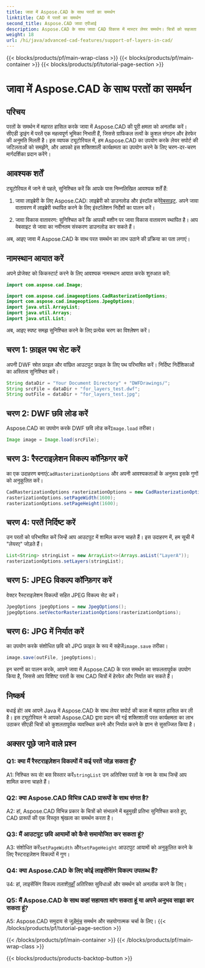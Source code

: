 ```yaml
---
title: जावा में Aspose.CAD के साथ परतों का समर्थन
linktitle: CAD में परतों का समर्थन
second_title: Aspose.CAD जावा एपीआई
description: Aspose.CAD के साथ जावा CAD विकास में मास्टर लेयर समर्थन। चित्रों को सहजता से व्यवस्थित और निर्यात करें।
weight: 18
url: /hi/java/advanced-cad-features/support-of-layers-in-cad/
---
```


{{< blocks/products/pf/main-wrap-class >}}
{{< blocks/products/pf/main-container >}}
{{< blocks/products/pf/tutorial-page-section >}}

# जावा में Aspose.CAD के साथ परतों का समर्थन

## परिचय

परतों के समर्थन में महारत हासिल करके जावा में Aspose.CAD की पूरी क्षमता को अनलॉक करें। सीएडी ड्राइंग में परतें एक महत्वपूर्ण भूमिका निभाती हैं, जिससे ग्राफिकल तत्वों के कुशल संगठन और हेरफेर की अनुमति मिलती है। इस व्यापक ट्यूटोरियल में, हम Aspose.CAD का उपयोग करके लेयर सपोर्ट की जटिलताओं को समझेंगे, और आपको इस शक्तिशाली कार्यक्षमता का उपयोग करने के लिए चरण-दर-चरण मार्गदर्शिका प्रदान करेंगे।

## आवश्यक शर्तें

ट्यूटोरियल में जाने से पहले, सुनिश्चित करें कि आपके पास निम्नलिखित आवश्यक शर्तें हैं:

1.  जावा लाइब्रेरी के लिए Aspose.CAD: लाइब्रेरी को डाउनलोड और इंस्टॉल करें[वेबसाइट](https://releases.aspose.com/cad/java/). अपने जावा वातावरण में लाइब्रेरी स्थापित करने के लिए इंस्टॉलेशन निर्देशों का पालन करें।

2. जावा विकास वातावरण: सुनिश्चित करें कि आपकी मशीन पर जावा विकास वातावरण स्थापित है। आप वेबसाइट से जावा का नवीनतम संस्करण डाउनलोड कर सकते हैं।

अब, आइए जावा में Aspose.CAD के साथ परत समर्थन का लाभ उठाने की प्रक्रिया का पता लगाएं।

## नामस्थान आयात करें

अपने प्रोजेक्ट को किकस्टार्ट करने के लिए आवश्यक नामस्थान आयात करके शुरुआत करें:

```java
import com.aspose.cad.Image;

import com.aspose.cad.imageoptions.CadRasterizationOptions;
import com.aspose.cad.imageoptions.JpegOptions;
import java.util.ArrayList;
import java.util.Arrays;
import java.util.List;
```

अब, आइए स्पष्ट समझ सुनिश्चित करने के लिए प्रत्येक चरण का विश्लेषण करें।

## चरण 1: फ़ाइल पथ सेट करें

अपनी DWF स्रोत फ़ाइल और वांछित आउटपुट फ़ाइल के लिए पथ परिभाषित करें। निर्दिष्ट निर्देशिकाओं का अस्तित्व सुनिश्चित करें।

```java
String dataDir = "Your Document Directory" + "DWFDrawings/";
String srcFile = dataDir + "for_layers_test.dwf";
String outFile = dataDir + "for_layers_test.jpg";
```

## चरण 2: DWF छवि लोड करें

 Aspose.CAD का उपयोग करके DWF छवि लोड करें`Image.load` तरीका।

```java
Image image = Image.load(srcFile);
```

## चरण 3: रैस्टराइज़ेशन विकल्प कॉन्फ़िगर करें

 का एक उदाहरण बनाएं`CadRasterizationOptions` और अपनी आवश्यकताओं के अनुरूप इसके गुणों को अनुकूलित करें।

```java
CadRasterizationOptions rasterizationOptions = new CadRasterizationOptions();
rasterizationOptions.setPageWidth(1600);
rasterizationOptions.setPageHeight(1600);
```

## चरण 4: परतें निर्दिष्ट करें

उन परतों को परिभाषित करें जिन्हें आप आउटपुट में शामिल करना चाहते हैं। इस उदाहरण में, हम सूची में "लेयरए" जोड़ते हैं।

```java
List<String> stringList = new ArrayList<>(Arrays.asList("LayerA"));
rasterizationOptions.setLayers(stringList);
```

## चरण 5: JPEG विकल्प कॉन्फ़िगर करें

वेक्टर रैस्टराइज़ेशन विकल्पों सहित JPEG विकल्प सेट करें।

```java
JpegOptions jpegOptions = new JpegOptions();
jpegOptions.setVectorRasterizationOptions(rasterizationOptions);
```

## चरण 6: JPG में निर्यात करें

 का उपयोग करके संशोधित छवि को JPG फ़ाइल के रूप में सहेजें`image.save` तरीका।

```java
image.save(outFile, jpegOptions);
```

इन चरणों का पालन करके, आपने जावा में Aspose.CAD के परत समर्थन का सफलतापूर्वक उपयोग किया है, जिससे आप विशिष्ट परतों के साथ CAD चित्रों में हेरफेर और निर्यात कर सकते हैं।

## निष्कर्ष

बधाई हो! अब आपने Java में Aspose.CAD के साथ लेयर सपोर्ट की कला में महारत हासिल कर ली है। इस ट्यूटोरियल ने आपको Aspose.CAD द्वारा प्रदान की गई शक्तिशाली परत कार्यक्षमता का लाभ उठाकर सीएडी चित्रों को कुशलतापूर्वक व्यवस्थित करने और निर्यात करने के ज्ञान से सुसज्जित किया है।

## अक्सर पूछे जाने वाले प्रश्न

### Q1: क्या मैं रैस्टराइज़ेशन विकल्पों में कई परतें जोड़ सकता हूँ?

 A1: निश्चित रूप से! बस विस्तार करें`stringList` उन अतिरिक्त परतों के नाम के साथ जिन्हें आप शामिल करना चाहते हैं।

### Q2: क्या Aspose.CAD विभिन्न CAD प्रारूपों के साथ संगत है?

A2: हां, Aspose.CAD विभिन्न प्रकार के चित्रों को संभालने में बहुमुखी प्रतिभा सुनिश्चित करते हुए, CAD प्रारूपों की एक विस्तृत श्रृंखला का समर्थन करता है।

### Q3: मैं आउटपुट छवि आयामों को कैसे समायोजित कर सकता हूं?

 A3: संशोधित करें`setPageWidth` और`setPageHeight` आउटपुट आयामों को अनुकूलित करने के लिए रैस्टराइज़ेशन विकल्पों में गुण।

### Q4: क्या Aspose.CAD के लिए कोई लाइसेंसिंग विकल्प उपलब्ध हैं?

 उ4: हां, लाइसेंसिंग विकल्प तलाशें[यहाँ](https://purchase.aspose.com/buy) अतिरिक्त सुविधाओं और समर्थन को अनलॉक करने के लिए।

### Q5: मैं Aspose.CAD के साथ कहां सहायता मांग सकता हूं या अपने अनुभव साझा कर सकता हूं?

A5: Aspose.CAD समुदाय से जुड़ें[मंच](https://forum.aspose.com/c/cad/19) समर्थन और सहयोगात्मक चर्चा के लिए।
{{< /blocks/products/pf/tutorial-page-section >}}

{{< /blocks/products/pf/main-container >}}
{{< /blocks/products/pf/main-wrap-class >}}

{{< blocks/products/products-backtop-button >}}
